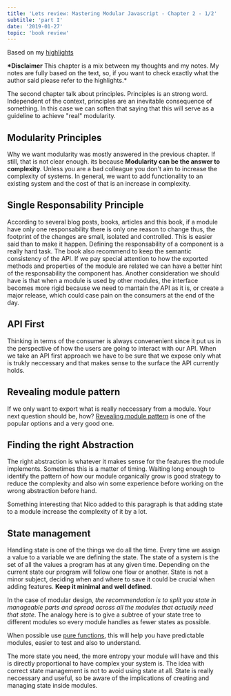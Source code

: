 ```yaml
---
title: 'Lets review: Mastering Modular Javascript - Chapter 2 - 1/2'
subtitle: 'part I'
date: '2019-01-27'
topic: 'book review'
---
```


Based on my [highlights](https://github.com/neomaxzero/m-quickreview/blob/master/mastering-modular-js/chapter-02.md)

**\*Disclaimer**
This chapter is a mix between my thoughts and my notes.
My notes are fully based on the text, so, if you want to check exactly what the author said please refer to the highlights.\*

The second chapter talk about principles. Principles is an strong word. Independent of the context, principles are an inevitable consequence of something. In this case we can soften that saying that this will serve as a guideline to achieve "real" modularity.

## Modularity Principles

Why we want modularity was mostly answered in the previous chapter. If still, that is not clear enough. its because **Modularity can be the answer to complexity**. Unless you are a bad colleague you don't aim to increase the complexity of systems. In general, we want to add functionality to an existing system and the cost of that is an increase in complexity.

## Single Responsability Principle

According to several blog posts, books, articles and this book, if a module have only one responsability there is only one reason to change thus, the footprint of the changes are small, isolated and controlled. This is easier said than to make it happen. Defining the responsability of a component is a really hard task. The book also recommend to keep the semantic consistency of the API. If we pay special attention to how the exported methods and properties of the module are related we can have a better hint of the responsability the component has. Another consideration we should have is that when a module is used by other modules, the interface becomes more rigid because we need to mantain the API as it is, or create a major release, which could case pain on the consumers at the end of the day.

## API First

Thinking in terms of the consumer is always convenenient since it put us in the perspective of how the users are going to interact with our API. When we take an API first approach we have to be sure that we expose only what is trukly neccessary and that makes sense to the surface the API currently holds.

## Revealing module pattern

If we only want to export what is really neccessary from a module. Your next question should be, how? [Revealing module pattern](https://addyosmani.com/resources/essentialjsdesignpatterns/book/#revealingmodulepatternjavascript) is one of the popular options and a very good one.

## Finding the right Abstraction

The right abstraction is whatever it makes sense for the features the module implements. Sometimes this is a matter of timing. Waiting long enough to identify the pattern of how our module organically grow is good strategy to reduce the complexity and also win some experience before working on the wrong abstraction before hand.

Something interesting that Nico added to this paragraph is that adding state to a module increase the complexity of it by a lot.

## State management

Handling state is one of the things we do all the time. Every time we assign a value to a variable we are defining the state.
The state of a system is the set of all the values a program has at any given time. Depending on the current state our program will follow one flow or another. State is not a minor subject, deciding when and where to save it could be crucial when adding features. **Keep it minimal and well defined**.

In the case of modular design, _the recommendation is to split you state in manageable parts and spread across all the modules that actually need that state_. The analogy here is to give a subtree of your state tree to different modules so every module handles as fewer states as possible.

When possible use [pure functions](https://www.sitepoint.com/functional-programming-pure-functions/), this will help you have predictable modules, easier to test and also to understand.

The more state you need, the more entropy your module will have and this is directly proportional to have complex your system is. The idea with correct state management is not to avoid using state at all. State is really neccessary and useful, so be aware of the implications of creating and managing state inside modules.
